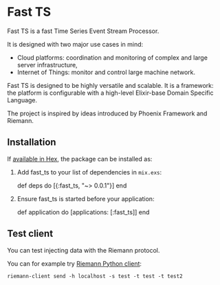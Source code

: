 # Fast TS

Fast TS is a fast Time Series Event Stream Processor.

It is designed with two major use cases in mind:

- Cloud platforms: coordination and monitoring of complex and large server infrastructure,
- Internet of Things: monitor and control large machine network.

Fast TS is designed to be highly versatile and scalable.
It is a framework: the platform is configurable with a high-level Elixir-base Domain Specific Language.

The project is inspired by ideas introduced by Phoenix Framework and Riemann.

## Installation

If [available in Hex](https://hex.pm/docs/publish), the package can be installed as:

  1. Add fast_ts to your list of dependencies in `mix.exs`:

        def deps do
          [{:fast_ts, "~> 0.0.1"}]
        end

  2. Ensure fast_ts is started before your application:

        def application do
          [applications: [:fast_ts]]
        end

## Test client

You can test injecting data with the Riemann protocol.

You can for example try [Riemann Python client](https://github.com/borntyping/python-riemann-client):

    riemann-client send -h localhost -s test -t test -t test2
